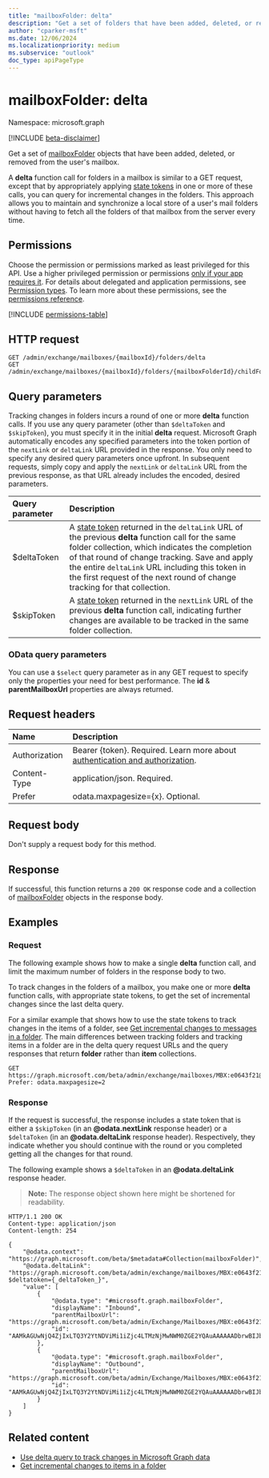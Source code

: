 ```yaml
---
title: "mailboxFolder: delta"
description: "Get a set of folders that have been added, deleted, or removed from the user's mailbox."
author: "cparker-msft"
ms.date: 12/06/2024
ms.localizationpriority: medium
ms.subservice: "outlook"
doc_type: apiPageType
---
```


# mailboxFolder: delta

Namespace: microsoft.graph

[!INCLUDE [beta-disclaimer](../../includes/beta-disclaimer.md)]

Get a set of [mailboxFolder](../resources/mailboxfolder.md) objects that have been added, deleted, or removed from the user's mailbox.

A **delta** function call for folders in a mailbox is similar to a GET request, except that by appropriately applying [state tokens](/graph/delta-query-overview) in one or more of these calls, you can query for incremental changes in the folders. This approach allows you to maintain and synchronize a local store of a user's mail folders without having to fetch all the folders of that mailbox from the server every time.

## Permissions

Choose the permission or permissions marked as least privileged for this API. Use a higher privileged permission or permissions [only if your app requires it](/graph/permissions-overview#best-practices-for-using-microsoft-graph-permissions). For details about delegated and application permissions, see [Permission types](/graph/permissions-overview#permission-types). To learn more about these permissions, see the [permissions reference](/graph/permissions-reference).

<!-- {
  "blockType": "permissions",
  "name": "mailboxfolder-delta-permissions"
}
-->
[!INCLUDE [permissions-table](../includes/permissions/mailboxfolder-delta-permissions.md)]

## HTTP request

<!-- {
  "blockType": "ignored"
}
-->
``` http
GET /admin/exchange/mailboxes/{mailboxId}/folders/delta
GET /admin/exchange/mailboxes/{mailboxId}/folders/{mailboxFolderId}/childFolders/delta
```

## Query parameters

Tracking changes in folders incurs a round of one or more **delta** function calls. If you use any query parameter (other than `$deltaToken` and `$skipToken`), you must specify it in the initial **delta** request. Microsoft Graph automatically encodes any specified parameters into the token portion of the `nextLink` or `deltaLink` URL provided in the response. You only need to specify any desired query parameters once upfront. In subsequent requests, simply copy and apply the `nextLink` or `deltaLink` URL from the previous response, as that URL already includes the encoded, desired parameters.

| Query parameter|Description|
|:----------------|:--------|
| $deltaToken|A [state token](/graph/delta-query-overview) returned in the `deltaLink` URL of the previous **delta** function call for the same folder collection, which indicates the completion of that round of change tracking. Save and apply the entire `deltaLink` URL including this token in the first request of the next round of change tracking for that collection.|
| $skipToken|A [state token](/graph/delta-query-overview) returned in the `nextLink` URL of the previous **delta** function call, indicating further changes are available to be tracked in the same folder collection.|

### OData query parameters

You can use a `$select` query parameter as in any GET request to specify only the properties your need for best performance. The **id** & **parentMailboxUrl** properties are always returned.

## Request headers

|Name|Description|
|:---|:---|
|Authorization|Bearer {token}. Required. Learn more about [authentication and authorization](/graph/auth/auth-concepts).|
|Content-Type|application/json. Required.|
|Prefer|odata.maxpagesize={x}. Optional.|

## Request body

Don't supply a request body for this method.

## Response

If successful, this function returns a `200 OK` response code and a collection of [mailboxFolder](../resources/mailboxfolder.md) objects in the response body.

## Examples

### Request

The following example shows how to make a single **delta** function call, and limit the maximum number of folders in the response body to two.

To track changes in the folders of a mailbox, you make one or more **delta** function calls, with appropriate state tokens, to get the set of incremental changes since the last delta query.

For a similar example that shows how to use the state tokens to track changes in the items of a folder, see [Get incremental changes to messages in a folder](/graph/delta-query-messages). The main differences between tracking folders and tracking items in a folder are in the delta query request URLs and the query responses that return **folder** rather than **item** collections.

<!-- {
  "blockType": "request",
  "name": "mailboxfolderthis.delta"
}
-->
``` http
GET https://graph.microsoft.com/beta/admin/exchange/mailboxes/MBX:e0643f21@a7809c93/folders/delta
Prefer: odata.maxpagesize=2
```

### Response

If the request is successful, the response includes a state token that is either a `$skipToken` (in an **@odata.nextLink** response header) or a `$deltaToken` (in an **@odata.deltaLink** response header). Respectively, they indicate whether you should continue with the round or you completed getting all the changes for that round.

The following example shows a `$deltaToken` in an **@odata.deltaLink** response header.

>**Note:** The response object shown here might be shortened for readability.
<!-- {
  "blockType": "response",
  "truncated": true,
  "@odata.type": "Collection(Microsoft.OutlookServices.mailboxFolder)"
}
-->
``` http
HTTP/1.1 200 OK
Content-type: application/json
Content-length: 254

{
    "@odata.context": "https://graph.microsoft.com/beta/$metadata#Collection(mailboxFolder)",
    "@odata.deltaLink": "https://graph.microsoft.com/beta/admin/exchange/mailboxes/MBX:e0643f21@a7809c93/folders/delta?$deltatoken={_deltaToken_}",
    "value": [
        {
            "@odata.type": "#microsoft.graph.mailboxFolder",
            "displayName": "Inbound",
            "parentMailboxUrl": "https://graph.microsoft.com/beta/admin/Exchange/Mailboxes/MBX:e0643f21@a7809c93",
            "id": "AAMkAGUwNjQ4ZjIxLTQ3Y2YtNDViMi1iZjc4LTMzNjMwNWM0ZGE2YQAuAAAAAADbrwBIJbBSTKolRbhHUzSHAQCQ2fKdhq8oSKEDSVrdi3lRAAACgfP9AAA="
        },
        {
            "@odata.type": "#microsoft.graph.mailboxFolder",
            "displayName": "Outbound",
            "parentMailboxUrl": "https://graph.microsoft.com/beta/admin/Exchange/Mailboxes/MBX:e0643f21@a7809c93",
            "id": "AAMkAGUwNjQ4ZjIxLTQ3Y2YtNDViMi1iZjc4LTMzNjMwNWM0ZGE2YQAuAAAAAADbrwBIJbBSTKolRbhHUzSHAQCQ2fKdhq8oSKEDSVrdi3lRAAACgfP_AAA="
        }
    ]
}
```

## Related content
- [Use delta query to track changes in Microsoft Graph data](/graph/delta-query-overview)
- [Get incremental changes to items in a folder](./mailboxitem-delta.md)
